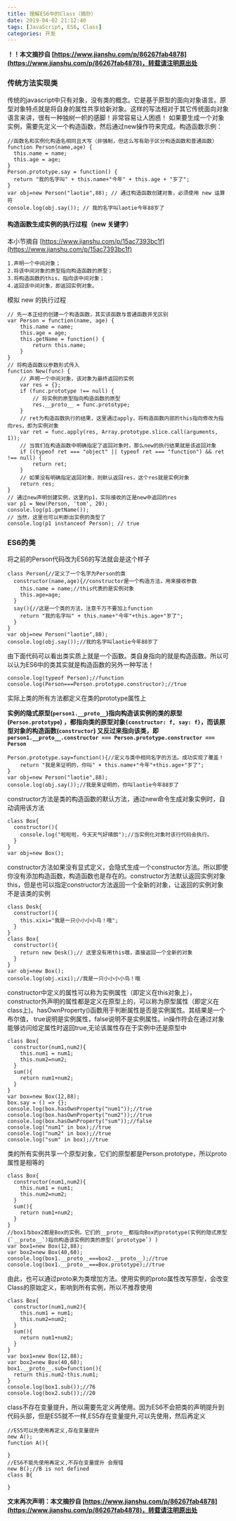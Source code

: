 ```yaml
---
title: 理解ES6中的Class（摘抄）
date: 2019-04-02 21:12:40
tags: [JavaScript, ES6, Class]
categories: 开发
---
```


**！！本文摘抄自 [https://www.jianshu.com/p/86267fab4878](https://www.jianshu.com/p/86267fab4878)，转载请注明原出处**

### 传统方法实现类
传统的javascript中只有对象，没有类的概念。它是基于原型的面向对象语言。原型对象特点就是将自身的属性共享给新对象。这样的写法相对于其它传统面向对象语言来讲，很有一种独树一帜的感脚！非常容易让人困惑！
如果要生成一个对象实例，需要先定义一个构造函数，然后通过new操作符来完成。构造函数示例：
```
//函数名和实例化构造名相同且大写（非强制，但这么写有助于区分构造函数和普通函数）
function Person(name,age) {
  this.name = name;
  this.age = age;
}
Person.prototype.say = function() {
  return "我的名字叫" + this.name+"今年" + this.age + "岁了";
}
var obj=new Person("laotie",88); // 通过构造函数创建对象，必须使用 new 运算符
console.log(obj.say()); // 我的名字叫laotie今年88岁了
```
#### 构造函数生成实例的执行过程（new 关键字） 
本小节摘自 [https://www.jianshu.com/p/15ac7393bc1f](https://www.jianshu.com/p/15ac7393bc1f)
```
1.声明一个中间对象；
2.将该中间对象的原型指向构造函数的原型；
3.将构造函数的this，指向该中间对象；
4.返回该中间对象，即返回实例对象。
```
模拟 new 的执行过程
```
// 先一本正经的创建一个构造函数，其实该函数与普通函数并无区别
var Person = function(name, age) {
    this.name = name;
    this.age = age;
    this.getName = function() {
        return this.name;
    }
}
// 将构造函数以参数形式传入
function New(func) {
    // 声明一个中间对象，该对象为最终返回的实例
    var res = {};
    if (func.prototype !== null) {
        // 将实例的原型指向构造函数的原型
        res.__proto__ = func.prototype;
    }
    // ret为构造函数执行的结果，这里通过apply，将构造函数内部的this指向修改为指向res，即为实例对象
    var ret = func.apply(res, Array.prototype.slice.call(arguments, 1));
    // 当我们在构造函数中明确指定了返回对象时，那么new的执行结果就是该返回对象
    if ((typeof ret === "object" || typeof ret === "function") && ret !== null) {
        return ret;
    }
    // 如果没有明确指定返回对象，则默认返回res，这个res就是实例对象
    return res;
}
// 通过new声明创建实例，这里的p1，实际接收的正是new中返回的res
var p1 = New(Person, 'tom', 20);
console.log(p1.getName());
// 当然，这里也可以判断出实例的类型了
console.log(p1 instanceof Person); // true
```
### ES6的类
将之前的Person代码改为ES6的写法就会是这个样子
```
class Person{//定义了一个名字为Person的类
  constructor(name,age){//constructor是一个构造方法，用来接收参数
    this.name = name;//this代表的是实例对象
    this.age=age;
  }
  say(){//这是一个类的方法，注意千万不要加上function
    return "我的名字叫" + this.name+"今年"+this.age+"岁了";
  }
}
var obj=new Person("laotie",88);
console.log(obj.say());//我的名字叫laotie今年88岁了
```
由下面代码可以看出类实质上就是一个函数。类自身指向的就是构造函数。所以可以认为ES6中的类其实就是构造函数的另外一种写法！
```
console.log(typeof Person);//function
console.log(Person===Person.prototype.constructor);//true
```
实际上类的所有方法都定义在类的prototype属性上

**实例的隐式原型(`person1.__proto__`)指向构造该实例的类的原型(`Person.prototype`) ，都指向类的原型对象`{constructor: f, say: f}`，而该原型对象的构造函数(`constructor`) 又反过来指向该类，即 `person1.__proto__.constructor === Person.prototype.constructor === Person`**
```
Person.prototype.say=function(){//定义与类中相同名字的方法。成功实现了覆盖！
    return "我是来证明的，你叫" + this.name+"今年"+this.age+"岁了";
}
var obj=new Person("laotie",88);
console.log(obj.say());//我是来证明的，你叫laotie今年88岁了
```
constructor方法是类的构造函数的默认方法，通过new命令生成对象实例时，自动调用该方法
```
class Box{
  constructor(){
    console.log("啦啦啦，今天天气好晴朗");//当实例化对象时该行代码会执行。
  }
}
var obj=new Box();
```
constructor方法如果没有显式定义，会隐式生成一个constructor方法。所以即使你没有添加构造函数，构造函数也是存在的。constructor方法默认返回实例对象this，但是也可以指定constructor方法返回一个全新的对象，让返回的实例对象不是该类的实例
```
class Desk{
  constructor(){
    this.xixi="我是一只小小小小鸟！哦";
  }
}
class Box{
  constructor(){
    return new Desk();// 这里没有用this哦，直接返回一个全新的对象
  }
}
var obj=new Box();
console.log(obj.xixi);//我是一只小小小小鸟！哦
```
constructor中定义的属性可以称为实例属性（即定义在this对象上），constructor外声明的属性都是定义在原型上的，可以称为原型属性（即定义在class上)。hasOwnProperty()函数用于判断属性是否是实例属性。其结果是一个布尔值， true说明是实例属性，false说明不是实例属性。in操作符会在通过对象能够访问给定属性时返回true,无论该属性存在于实例中还是原型中
```
class Box{
  constructor(num1,num2){
    this.num1 = num1;
    this.num2=num2;
  }
  sum(){
    return num1+num2;
  }
}
var box=new Box(12,88);
box.say = () => {};
console.log(box.hasOwnProperty("num1"));//true
console.log(box.hasOwnProperty("num2"));//true
console.log(box.hasOwnProperty("sum"));//false
console.log("num1" in box);//true
console.log("num2" in box);//true
console.log("sum" in box);//true
```
类的所有实例共享一个原型对象，它们的原型都是Person.prototype，所以proto属性是相等的
```
class Box{
  constructor(num1,num2){
    this.num1 = num1;
    this.num2=num2;
  }
  sum(){
    return num1+num2;
  }
}
//box1与box2都是Box的实例。它们的__proto__都指向Box的prototype(实例的隐式原型(`__proto__`)指向构造该实例的类的原型(`prototype`) )
var box1=new Box(12,88);
var box2=new Box(40,60);
console.log(box1.__proto__===box2.__proto__);//true
console.log(box1.__proto__===Box.prototype);//true
```
由此，也可以通过proto来为类增加方法。使用实例的proto属性改写原型，会改变Class的原始定义，影响到所有实例，所以不推荐使用
```
class Box{
  constructor(num1,num2){
    this.num1 = num1;
    this.num2=num2;
  }
  sum(){
    return num1+num2;
  }
}
var box1=new Box(12,88);
var box2=new Box(40,60);
box1.__proto__.sub=function(){
  return this.num2-this.num1;
}
console.log(box1.sub());//76
console.log(box2.sub());//20
```
class不存在变量提升，所以需要先定义再使用。因为ES6不会把类的声明提升到代码头部，但是ES5就不一样,ES5存在变量提升,可以先使用，然后再定义
```
//ES5可以先使用再定义,存在变量提升
new A();
function A(){

}
//ES6不能先使用再定义,不存在变量提升 会报错
new B();//B is not defined
class B{

}
```
**文末再次声明：本文摘抄自 [https://www.jianshu.com/p/86267fab4878](https://www.jianshu.com/p/86267fab4878)，转载请注明原出处**
